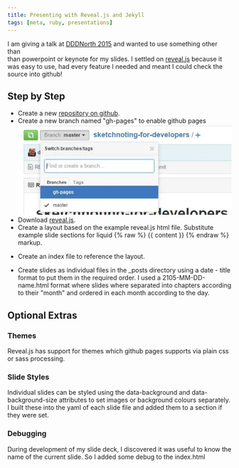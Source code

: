 ```yaml
---
title: Presenting with Reveal.js and Jekyll
tags: [meta, ruby, presentations]
---
```


I am giving a talk at [DDDNorth 2015](http://www.dddnorth.co.uk/) and wanted to use something other than  
than powerpoint or keynote for my slides. I settled on [reveal.js](https://github.com/hakimel/reveal.js/)
because it was easy to use, had every feature I needed and meant I could check the source into github!

## Step by Step

- Create a new [repository on github](https://github.com/deejaygraham/sketchnoting-for-developers).
- Create a new branch named "gh-pages" to enable github pages ![gh-pages](/img/posts/presenting-with-reveal-jekyll/gh-pages-branch.webp)
- Download [reveal.js](https://github.com/hakimel/reveal.js/).
- Create a layout based on the example reveal.js html file. Substitute example slide sections for liquid {% raw %} {{ content }} {% endraw %}
  markup.

<script src="https://gist.github.com/deejaygraham/5e8d1f123fa7d513cd02.js"></script>

- Create an index file to reference the layout.

<script src="https://gist.github.com/deejaygraham/8eec91d81aaaeb6ab417.js"></script>

- Create slides as individual files in the \_posts directory using a date - title format to put them in the required order. I used
  a 2105-MM-DD-name.html format where slides where separated into chapters according to their "month" and ordered in each month
  according to the day.

<script src="https://gist.github.com/deejaygraham/5e16de44823db42109bc.js"></script>

## Optional Extras

### Themes

Reveal.js has support for themes which github pages supports via plain css or sass processing.

### Slide Styles

Individual slides can be styled using the data-background and data-background-size attributes to set images or background colours separately.
I built these into the yaml of each slide file and added them to a section if they were set.

<script src="https://gist.github.com/deejaygraham/6e5cb3d3e2d5e24ad386.js"></script>

### Debugging

During development of my slide deck, I discovered it was useful to know the name of the current slide. So I added some debug to the index.html

<script src="https://gist.github.com/deejaygraham/779f781821d8975bf8ed.js"></script>
